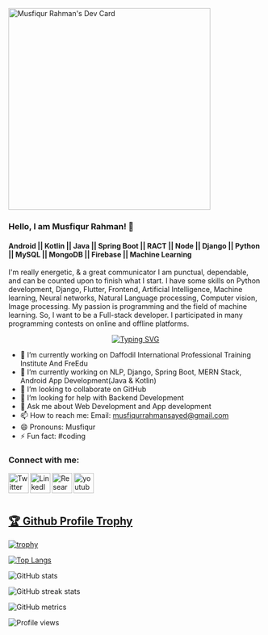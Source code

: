 <a href="https://app.daily.dev/mushfiqurrahman"><img src="https://api.daily.dev/devcards/aef624ebe11d458fabe67abd2838217b.png?r=l2j" width="400" alt="Musfiqur Rahman's Dev Card"/></a>
### Hello, I am Musfiqur Rahman! 👋
#### Android || Kotlin || Java || Spring Boot || RACT || Node || Django || Python || MySQL || MongoDB || Firebase || Machine Learning
I'm really energetic, & a great communicator I am punctual, dependable, and can be counted upon to finish what I start. I have some skills on Python development, Django, Flutter, Frontend, Artificial Intelligence, Machine learning, Neural networks, Natural Language processing, Computer vision, Image processing.
My passion is programming and the field of machine learning. So, I want to be a Full-stack developer.
I participated in many programming contests on online and offline platforms.

<div align="center">
   <a href="https://git.io/typing-svg"><img src="https://readme-typing-svg.herokuapp.com?font=Fira+Code&pause=1000&color=F7278D&center=true&random=false&width=500&lines=5%2B+Years+Experience+in+Kotlin+&+Java;Professional+Android+Developer;Jetpack +Compose;KMM;Spring+Boot+REST+API+Developer;Specialized+in+Microservice+Architecture" alt="Typing SVG" /></a>
</div>


- 🔭 I’m currently working on Daffodil International Professional Training Institute And FreEdu
- 🌱 I’m currently working on NLP, Django, Spring Boot, MERN Stack, Android App Development(Java & Kotlin)
- 👯 I’m looking to collaborate on GitHub 
- 🤔 I’m looking for help with Backend Development
- 💬 Ask me about Web Development and App development
- 📫 How to reach me: Email: musfiqurrahmansayed@gmail.com
- 😄 Pronouns: Musfiqur
- ⚡ Fun fact: #coding 


### Connect with me:
[<img align="left" alt="Twitter" width="40px" src="https://cdn-icons-png.flaticon.com/512/3536/3536424.png" />](https://twitter.com/saye_musfiqur)
[<img align="left" alt="LinkedIn" width="40px" src="https://upload.wikimedia.org/wikipedia/commons/thumb/c/ca/LinkedIn_logo_initials.png/640px-LinkedIn_logo_initials.png">](https://www.linkedin.com/in/mushfiqur-rahman-7a9054185/)
[<img align="left" alt="ResearchGate" width="40px" src="https://cdn.iconscout.com/icon/free/png-256/free-researchgate-3629614-3031082.png">](https://www.researchgate.net/profile/Musfiqur-Rahman-12)
[<img align="left" alt="youtube" width="40px" height="40" src="https://cdn-icons-png.flaticon.com/256/1384/1384060.png">](https://www.youtube.com/@freedu2023)
<br><br><br>

<a href="https://github.com/musfiqur552608/github-profile-trophy"><h2>🏆 Github Profile Trophy</h2></a>
[![trophy](https://github-profile-trophy.vercel.app/?username=musfiqur552608)](https://github.com/ryo-ma/github-profile-trophy)

[![Top Langs](https://github-readme-stats.vercel.app/api/top-langs/?username=musfiqur552608)](https://github.com/musfiqur552608)

![GitHub stats](https://github-readme-stats.vercel.app/api?username=musfiqur552608&show_icons=true&count_private=true)  

![GitHub streak stats](https://github-readme-streak-stats.herokuapp.com/?user=musfiqur552608)

![GitHub metrics](https://metrics.lecoq.io/musfiqur552608)

![Profile views](https://gpvc.arturio.dev/musfiqur552608)




